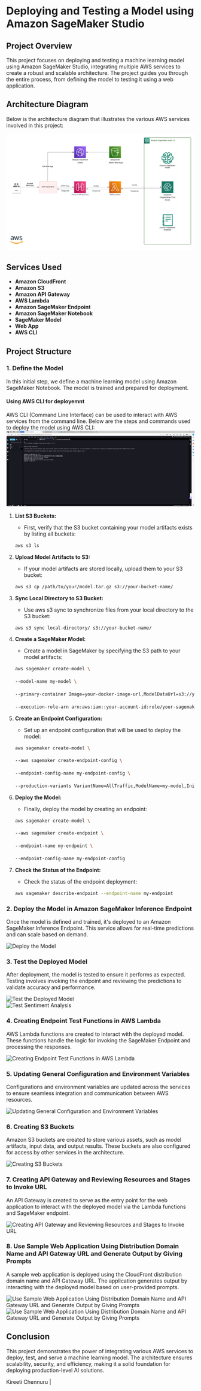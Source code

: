 # Deploying and Testing a Model using Amazon SageMaker Studio

## Project Overview

This project focuses on deploying and testing a machine learning model using Amazon SageMaker Studio, integrating multiple AWS services to create a robust and scalable architecture. The project guides you through the entire process, from defining the model to testing it using a web application.

## Architecture Diagram

Below is the architecture diagram that illustrates the various AWS services involved in this project:

![Cloud Architecture](https://github.com/KireetiChennuru/Deploying-and-Testing-a-Model-using-Amazon-Sage-Maker-Studio-/blob/main/projectimages/Cloud%20Architecture.jpeg?raw=true)

## Services Used

- **Amazon CloudFront**
- **Amazon S3**
- **Amazon API Gateway**
- **AWS Lambda**
- **Amazon SageMaker Endpoint**
- **Amazon SageMaker Notebook**
- **SageMaker Model**
- **Web App**
- **AWS CLI**

## Project Structure

### 1. Define the Model

In this initial step, we define a machine learning model using Amazon SageMaker Notebook. The model is trained and prepared for deployment.

#### **Using AWS CLI for deployemnt**

AWS CLI (Command Line Interface) can be used to interact with AWS services from the command line. Below are the steps and commands used to deploy the model using AWS CLI:
![Using AWS CLI for deployemnt](https://github.com/KireetiChennuru/Deploying-and-Testing-a-Model-using-Amazon-Sage-Maker-Studio-/blob/main/projectimages/AWS%20CLI.jpg?raw=true "Deploying the Model in Amazon SageMaker Inference Endpoint")


1. **List S3 Buckets:**
   - First, verify that the S3 bucket containing your model artifacts exists by listing all buckets:
   ```bash
   aws s3 ls
2. **Upload Model Artifacts to S3:**
   - If your model artifacts are stored locally, upload them to your S3 bucket:
   ```bash
   aws s3 cp /path/to/your/model.tar.gz s3://your-bucket-name/

3. **Sync Local Directory to S3 Bucket:**
   - Use aws s3 sync to synchronize files from your local directory to the S3 bucket:
   ```bash
   aws s3 sync local-directory/ s3://your-bucket-name/
   
4. **Create a SageMaker Model:**
   - Create a model in SageMaker by specifying the S3 path to your model artifacts:
    ```bash  
   aws sagemaker create-model \
    
   --model-name my-model \
     
   --primary-container Image=your-docker-image-url,ModelDataUrl=s3://your-bucket-name/model.tar.gz \
     
   --execution-role-arn arn:aws:iam::your-account-id:role/your-sagemaker-role

6. **Create an Endpoint Configuration:**
   - Set up an endpoint configuration that will be used to deploy the model:
   ```bash  
   aws sagemaker create-model \
    
   --aws sagemaker create-endpoint-config \
     
   --endpoint-config-name my-endpoint-config \
     
   --production-variants VariantName=AllTraffic,ModelName=my-model,InitialInstanceCount=1,InstanceType=ml.m4.xlarge


6. **Deploy the Model:**
   - Finally, deploy the model by creating an endpoint:
     
   ```bash  
   aws sagemaker create-model \
    
   --aws sagemaker create-endpoint \
     
   --endpoint-name my-endpoint \
     
   --endpoint-config-name my-endpoint-config


7. **Check the Status of the Endpoint:**
   - Check the status of the endpoint deployment:
     
   ```bash  
   aws sagemaker describe-endpoint --endpoint-name my-endpoint


### 2. Deploy the Model in Amazon SageMaker Inference Endpoint

Once the model is defined and trained, it's deployed to an Amazon SageMaker Inference Endpoint. This service allows for real-time predictions and can scale based on demand.

![Deploy the Model](https://raw.githubusercontent.com/KireetiChennuru/Deploying-and-Testing-a-Model-using-Amazon-Sage-Maker-Studio-/main/projectimages/Deploy%20the%20model%20in%20Amazon%20SageMaker%20Inference%20Endpoint.jpg "Deploying the Model in Amazon SageMaker Inference Endpoint")

### 3. Test the Deployed Model

After deployment, the model is tested to ensure it performs as expected. Testing involves invoking the endpoint and reviewing the predictions to validate accuracy and performance.

![Test the Deployed Model](https://github.com/KireetiChennuru/Deploying-and-Testing-a-Model-using-Amazon-Sage-Maker-Studio-/blob/main/projectimages/Test%20Code%20Generation%20and%20Sentence%20Completion.jpg?raw=true "Deploying the Model in Amazon SageMaker Inference Endpoint")
<br>
![Test Sentiment Analysis](https://github.com/KireetiChennuru/Deploying-and-Testing-a-Model-using-Amazon-Sage-Maker-Studio-/blob/main/projectimages/Test%20Sentiment%20Analysis.jpg?raw=true "Deploying the Model in Amazon SageMaker Inference Endpoint")

### 4. Creating Endpoint Test Functions in AWS Lambda

AWS Lambda functions are created to interact with the deployed model. These functions handle the logic for invoking the SageMaker Endpoint and processing the responses.

![Creating Endpoint Test Functions in AWS Lambda](https://github.com/KireetiChennuru/Deploying-and-Testing-a-Model-using-Amazon-Sage-Maker-Studio-/blob/main/projectimages/Lambda%20-%20End_Point_TestFunction.jpg?raw=true "Deploying the Model in Amazon SageMaker Inference Endpoint")

### 5. Updating General Configuration and Environment Variables

Configurations and environment variables are updated across the services to ensure seamless integration and communication between AWS resources.

![Updating General Configuration and Environment Variables](https://github.com/KireetiChennuru/Deploying-and-Testing-a-Model-using-Amazon-Sage-Maker-Studio-/blob/main/projectimages/Updated%20Configuration%20and%20Environment%20variables.jpg?raw=true "Deploying the Model in Amazon SageMaker Inference Endpoint")

### 6. Creating S3 Buckets

Amazon S3 buckets are created to store various assets, such as model artifacts, input data, and output results. These buckets are also configured for access by other services in the architecture.

![Creating S3 Buckets](https://github.com/KireetiChennuru/Deploying-and-Testing-a-Model-using-Amazon-Sage-Maker-Studio-/blob/main/projectimages/S3-Bucket.jpg?raw=true "Deploying the Model in Amazon SageMaker Inference Endpoint")


### 7. Creating API Gateway and Reviewing Resources and Stages to Invoke URL

An API Gateway is created to serve as the entry point for the web application to interact with the deployed model via the Lambda functions and SageMaker endpoint.

![Creating API Gateway and Reviewing Resources and Stages to Invoke URL](https://github.com/KireetiChennuru/Deploying-and-Testing-a-Model-using-Amazon-Sage-Maker-Studio-/blob/main/projectimages/API%20Gateway%20-%20POST%20-%20Method%20Execution.jpg?raw=true "Deploying the Model in Amazon SageMaker Inference Endpoint")
<br>

### 8. Use Sample Web Application Using Distribution Domain Name and API Gateway URL and Generate Output by Giving Prompts

A sample web application is deployed using the CloudFront distribution domain name and API Gateway URL. The application generates output by interacting with the deployed model based on user-provided prompts.

![Use Sample Web Application Using Distribution Domain Name and API Gateway URL and Generate Output by Giving Prompts](https://github.com/KireetiChennuru/Deploying-and-Testing-a-Model-using-Amazon-Sage-Maker-Studio-/blob/main/projectimages/AI%20Generated%20Output.jpg?raw=true "Deploying the Model in Amazon SageMaker Inference Endpoint")
<br>
![Use Sample Web Application Using Distribution Domain Name and API Gateway URL and Generate Output by Giving Prompts](https://github.com/KireetiChennuru/Deploying-and-Testing-a-Model-using-Amazon-Sage-Maker-Studio-/blob/main/projectimages/AI%20model%20output%20using%202nd%20Sagemaker%20Endpoint%20.jpg?raw=true "Deploying the Model in Amazon SageMaker Inference Endpoint")


## Conclusion

This project demonstrates the power of integrating various AWS services to deploy, test, and serve a machine learning model. The architecture ensures scalability, security, and efficiency, making it a solid foundation for deploying production-level AI solutions.



Kireeti Chennuru | 
